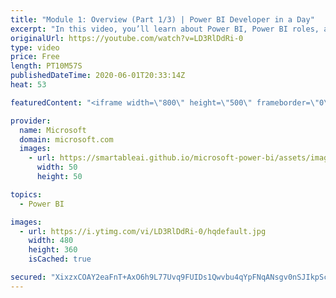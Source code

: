 ```yaml
---
title: "Module 1: Overview (Part 1/3) | Power BI Developer in a Day"
excerpt: "In this video, you’ll learn about Power BI, Power BI roles, and Power BI licensing. This is video 3 of 20.    The Power BI Developer in a Day online course empowers you as an app developer with the technical knowledge required to embed Power BI content. We recommend you watch the videos in the recorded"
originalUrl: https://youtube.com/watch?v=LD3RlDdRi-0
type: video
price: Free
length: PT10M57S
publishedDateTime: 2020-06-01T20:33:14Z
heat: 53

featuredContent: "<iframe width=\"800\" height=\"500\" frameborder=\"0\" src=\"https://www.youtube.com/embed/LD3RlDdRi-0\" allow=\"accelerometer; autoplay; encrypted-media; gyroscope; picture-in-picture\" allowfullscreen></iframe>"

provider:
  name: Microsoft
  domain: microsoft.com
  images:
    - url: https://smartableai.github.io/microsoft-power-bi/assets/images/organizations/microsoft.com-50x50.jpg
      width: 50
      height: 50

topics:
  - Power BI

images:
  - url: https://i.ytimg.com/vi/LD3RlDdRi-0/hqdefault.jpg
    width: 480
    height: 360
    isCached: true

secured: "XixzxCOAY2eaFnT+AxO6h9L77Uvq9FUIDs1Qwvbu4qYpFNqANsgv0nSJIkpScAT+5hRFzXqELwN04qyRuWU+wOeW9FYRgOSwd5qlpeilvpDaHQ4BRngSTb7C1nuwrC/A/MkLUB/LDskwwvUmZU/PJCiS0VEogBa6uG7QDiOxB9Tj5m2aaeLXt4S6/DNTGbg9BTuUoHqvFjTjsYBRjCqGaDXnzgN7abfPz/2BmlXadMSNaY1ueRVvzSyTWdC/86yrY1SNrE1juHKWlEkNHSlbj2YNdhPyNTj8ffzR8iFgDDxlJv66uB9paKkbW2C8FjHeXNDMlELiTQX52R7v36b3GW3sa8FiEzo0KX6Fh/Jwfcq3Az8pCscfs6ARsYURUoAeCl0Ye0My6GusRjy+9lgCFLseVtgeJJ86Iszp1RDcdhk=;BXmB2M5Cb+qagbAHKdACow=="
---
```


